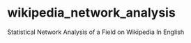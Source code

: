 wikipedia_network_analysis
==========================

Statistical Network Analysis of a Field on Wikipedia In English
